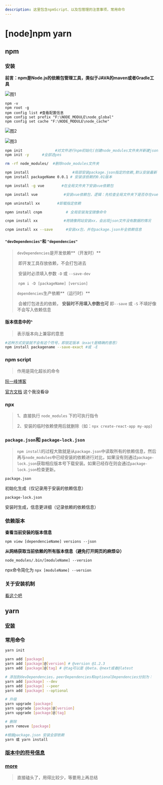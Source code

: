 ```yaml
---
description: 这里包含npmScript、以及包管理的注意事项，常用命令
---
```


# \[node\]npm yarn

## npm

### 安装

**前言：npm是Node.js的依赖包管理工具，类似于JAVA的maven或者Gradle工具**

![&#x56FE;1](https://zoulam-pic-repo.oss-cn-beijing.aliyuncs.com/img/image-20200410100023699.png)

```text
npm -v
npm root -g
npm config list #查看配置信息
npm config set prefix "F:\NODE_MODULE\node_global"
npm config set cache "F:\NODE_MODULE\node_cache"
```

![&#x56FE;2](https://zoulam-pic-repo.oss-cn-beijing.aliyuncs.com/img/image-20200410101017646.png)

![&#x56FE;3](https://zoulam-pic-repo.oss-cn-beijing.aliyuncs.com/img/image-20200410100852815.png)

```bash
npm init               #对文件进行npm初始化(创建node_modules文件夹并新建json文件)，全部摁Enter键默认选项
npm init -y      #全部选yes

rm -rf node_modules/  #删除node_modules文件夹

npm install                    #局部安装package.json指定的依赖,默认安装最新（稳定版）,或者根据package.json信息安装
npm install packageName 0.0.1 # 安装该依赖的0.01版本

npm install -g vue        #在全局文件夹下安装vue依赖包

npm install vue            #安装vue依赖包，逻辑：先检查全局文件夹下是否存在vue文件，有则复制粘贴，无则下载

npm uninstall xx        #卸载指定依赖

npmn install cnpm           # 全局安装淘宝镜像命令

cnpm install xx            #用镜像网站安装xx，会出现json文件没有数据的情况

cnpm install xx --save      #安装xx包，并在package.json补全依赖信息
```

#### `"devDependencies"`和 `"dependencies"`

> `devDependencies`是开发依赖**（开发时）**
>
> ​ 即开发工具存放依赖，不会打包进去
>
> ​ 安装时必须填入参数 `-D` 或 `--save-dev`
>
> ​ `npm i -D [packageName] [version]`
>
> `dependencies`生产依赖**（运行时）**
>
> ​ 会被打包进去的依赖， **安装时不用填入参数也可** 即`--save` 或 `-S` 不填好像不会写入依赖信息

#### 版本信息中的^

> 表示版本向上兼容的意思

```bash
#这种方式安装就不会有这个符号，即锁定版本（exact是精确的意思）
npm install packagename --save-exact #或 -E
```

### npm script

> 作用是简化超长的命令

[阮一峰博客](http://www.ruanyifeng.com/blog/2016/10/npm_scripts.html)

[官方文档](https://docs.npmjs.com/misc/scripts) 这个我没看😪

### npx

> 1、直接执行 `node_modules` 下的可执行指令
>
> 2、安装的临时依赖使用后就删除（如：`npx create-react-app my-app`）

### `package.json`和 `package-lock.json`

> ​ `npm install`的过程大致就是从`package.json`中读取所有的依赖信息，然后再与`node_modules`中已经安装的依赖进行对比，如果没有则通过`package-lock.json`获取相应版本号下载安装。如果已经存在则会通过`package-lock.json`检查更新。

`package.json`

初始化生成（仅记录用于安装的依赖信息）

`package-lock.json`

安装时生成，信息更详细（记录依赖的依赖信息）

### 依赖版本

**查看当前安装的版本信息**

`npm view [dependencieName] versions --json`

**从网络获取当前依赖的所有版本信息（避免打开网页的麻烦😛）**

`node_modules/.bin/[moduleName] --version`

npx命令简化为 `npx [moduleName] --version`

### 关于安装机制

[看这个吧](https://www.cnblogs.com/penghuwan/p/6970543.html)

## yarn

### [安装](https://classic.yarnpkg.com/en/docs/install/#windows-stable)

### 常用命令

```bash
yarn init

yarn add [package]
yarn add [package]@[version] # @version @1.2.3
yarn add [package]@[tag] # @tag可以是 @beta、@next或者@latest

# 添加到devDependencies，peerDependencies和optionalDependencies分别为：
yarn add [package] --dev
yarn add [package] --peer
yarn add [package] --optional

# 升级
yarn upgrade [package]
yarn upgrade [package]@[version]
yarn upgrade [package]@[tag]

# 删除
yarn remove [package]

#根据package.json 安装全部依赖
yarn 或 yarn install
```

### [版本中的符号信息](https://classic.yarnpkg.com/zh-Hans/docs/dependency-versions/)

### [more](http://yarnpkg.top/CLI.html)

> 直接磕头了，用得比较少，等要用上再总结

